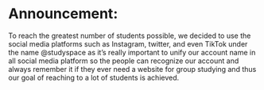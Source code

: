#  Announcement: 
To reach the greatest number of students possible, we decided to use the social media platforms such as Instagram, twitter, and even TikTok under the name @studyspace as it’s really important to unify our account name in all social media platform so the people can recognize our account and always remember it if they ever need a website for group studying and thus our goal of reaching to a lot of students is achieved. 
